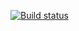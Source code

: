 [![Build status](https://ci.appveyor.com/api/projects/status/mgn9mh2k05yo7keb?svg=true)](https://ci.appveyor.com/project/EkaterinaDuzh/props-listing)

